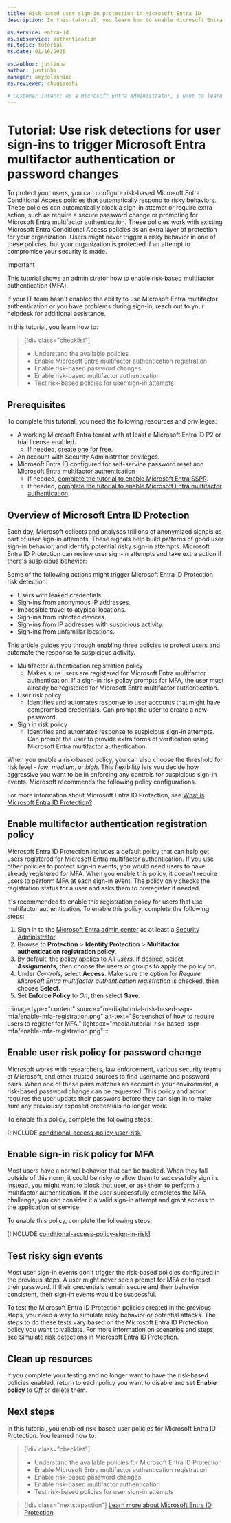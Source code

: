 ```yaml
---
title: Risk-based user sign-in protection in Microsoft Entra ID
description: In this tutorial, you learn how to enable Microsoft Entra ID Protection to protect users when risky sign-in behavior is detected on their account.

ms.service: entra-id
ms.subservice: authentication
ms.topic: tutorial
ms.date: 01/16/2025

ms.author: justinha
author: justinha
manager: amycolannino
ms.reviewer: chuqiaoshi

# Customer intent: As a Microsoft Entra Administrator, I want to learn how to use Microsoft Entra ID Protection to protect users by automatically detecting risk sign-in behavior and prompting for additional forms of authentication or request a password change.
---
```

# Tutorial: Use risk detections for user sign-ins to trigger Microsoft Entra multifactor authentication or password changes

To protect your users, you can configure risk-based Microsoft Entra Conditional Access policies that automatically respond to risky behaviors. These policies can automatically block a sign-in attempt or require extra action, such as require a secure password change or prompting for Microsoft Entra multifactor authentication. These policies work with existing Microsoft Entra Conditional Access policies as an extra layer of protection for your organization. Users might never trigger a risky behavior in one of these policies, but your organization is protected if an attempt to compromise your security is made.

> [!IMPORTANT]
> This tutorial shows an administrator how to enable risk-based multifactor authentication (MFA).
>
> If your IT team hasn't enabled the ability to use Microsoft Entra multifactor authentication or you have problems during sign-in, reach out to your helpdesk for additional assistance.

In this tutorial, you learn how to:

> [!div class="checklist"]
> * Understand the available policies
> * Enable Microsoft Entra multifactor authentication registration
> * Enable risk-based password changes
> * Enable risk-based multifactor authentication
> * Test risk-based policies for user sign-in attempts

## Prerequisites

To complete this tutorial, you need the following resources and privileges:

* A working Microsoft Entra tenant with at least a Microsoft Entra ID P2 or trial license enabled.
   * If needed, [create one for free](https://azure.microsoft.com/free/?WT.mc_id=A261C142F).
* An account with Security Administrator privileges.
* Microsoft Entra ID configured for self-service password reset and Microsoft Entra multifactor authentication
   * If needed, [complete the tutorial to enable Microsoft Entra SSPR](tutorial-enable-sspr.md).
   * If needed, [complete the tutorial to enable Microsoft Entra multifactor authentication](tutorial-enable-azure-mfa.md).

<a name='overview-of-azure-ad-identity-protection'></a>

## Overview of Microsoft Entra ID Protection

Each day, Microsoft collects and analyses trillions of anonymized signals as part of user sign-in attempts. These signals help build patterns of good user sign-in behavior, and identify potential risky sign-in attempts. Microsoft Entra ID Protection can review user sign-in attempts and take extra action if there's suspicious behavior:

Some of the following actions might trigger Microsoft Entra ID Protection risk detection:

* Users with leaked credentials.
* Sign-ins from anonymous IP addresses.
* Impossible travel to atypical locations.
* Sign-ins from infected devices.
* Sign-ins from IP addresses with suspicious activity.
* Sign-ins from unfamiliar locations.

This article guides you through enabling three policies to protect users and automate the response to suspicious activity.

* Multifactor authentication registration policy
   * Makes sure users are registered for Microsoft Entra multifactor authentication. If a sign-in risk policy prompts for MFA, the user must already be registered for Microsoft Entra multifactor authentication.
* User risk policy
   * Identifies and automates response to user accounts that might have compromised credentials. Can prompt the user to create a new password.
* Sign in risk policy
   * Identifies and automates response to suspicious sign-in attempts. Can prompt the user to provide extra forms of verification using Microsoft Entra multifactor authentication.

When you enable a risk-based policy, you can also choose the threshold for risk level - *low*, *medium*, or *high*. This flexibility lets you decide how aggressive you want to be in enforcing any controls for suspicious sign-in events. Microsoft recommends the following policy configurations.

For more information about Microsoft Entra ID Protection, see [What is Microsoft Entra ID Protection?](~/id-protection/overview-identity-protection.md)

## Enable multifactor authentication registration policy

Microsoft Entra ID Protection includes a default policy that can help get users registered for Microsoft Entra multifactor authentication. If you use other policies to protect sign-in events, you would need users to have already registered for MFA. When you enable this policy, it doesn't require users to perform MFA at each sign-in event. The policy only checks the registration status for a user and asks them to preregister if needed.

It's recommended to enable this registration policy for users that use multifactor authentication. To enable this policy, complete the following steps:

1. Sign in to the [Microsoft Entra admin center](https://entra.microsoft.com) as at least a [Security Administrator](~/identity/role-based-access-control/permissions-reference.md#security-administrator).
1. Browse to **Protection** > **Identity Protection** > **Multifactor authentication registration policy**.
1. By default, the policy applies to *All users*. If desired, select **Assignments**, then choose the users or groups to apply the policy on.
1. Under *Controls*, select **Access**. Make sure the option for *Require Microsoft Entra multifactor authentication registration* is checked, then choose **Select**.
1. Set **Enforce Policy** to *On*, then select **Save**.

:::image type="content" source="media/tutorial-risk-based-sspr-mfa/enable-mfa-registration.png" alt-text="Screenshot of how to require users to register for MFA." lightbox="media/tutorial-risk-based-sspr-mfa/enable-mfa-registration.png":::

## Enable user risk policy for password change

Microsoft works with researchers, law enforcement, various security teams at Microsoft, and other trusted sources to find username and password pairs. When one of these pairs matches an account in your environment, a risk-based password change can be requested. This policy and action requires the user update their password before they can sign in to make sure any previously exposed credentials no longer work.

To enable this policy, complete the following steps:

[!INCLUDE [conditional-access-policy-user-risk](../../includes/conditional-access-policy-user-risk.md)]

## Enable sign-in risk policy for MFA

Most users have a normal behavior that can be tracked. When they fall outside of this norm, it could be risky to allow them to successfully sign in. Instead, you might want to block that user, or ask them to perform a multifactor authentication. If the user successfully completes the MFA challenge, you can consider it a valid sign-in attempt and grant access to the application or service.

To enable this policy, complete the following steps:

[!INCLUDE [conditional-access-policy-sign-in-risk](../../includes/conditional-access-policy-sign-in-risk.md)]

## Test risky sign events

Most user sign-in events don't trigger the risk-based policies configured in the previous steps. A user might never see a prompt for MFA or to reset their password. If their credentials remain secure and their behavior consistent, their sign-in events would be successful.

To test the Microsoft Entra ID Protection policies created in the previous steps, you need a way to simulate risky behavior or potential attacks. The steps to do these tests vary based on the Microsoft Entra ID Protection policy you want to validate. For more information on scenarios and steps, see [Simulate risk detections in Microsoft Entra ID Protection](~/id-protection/howto-identity-protection-simulate-risk.md).

## Clean up resources

If you complete your testing and no longer want to have the risk-based policies enabled, return to each policy you want to disable and set **Enable policy** to *Off* or delete them.

## Next steps

In this tutorial, you enabled risk-based user policies for Microsoft Entra ID Protection. You learned how to:

> [!div class="checklist"]
> * Understand the available policies for Microsoft Entra ID Protection
> * Enable Microsoft Entra multifactor authentication registration
> * Enable risk-based password changes
> * Enable risk-based multifactor authentication
> * Test risk-based policies for user sign-in attempts

> [!div class="nextstepaction"]
> [Learn more about Microsoft Entra ID Protection](~/id-protection/overview-identity-protection.md)
